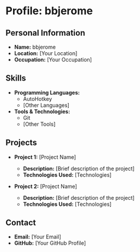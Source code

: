 ﻿# Profile: bbjerome

## Personal Information
- **Name:** bbjerome
- **Location:** [Your Location]
- **Occupation:** [Your Occupation]

## Skills
- **Programming Languages:** 
    - AutoHotkey
    - [Other Languages]
- **Tools & Technologies:**
    - Git
    - [Other Tools]

## Projects
- **Project 1:** [Project Name]
    - **Description:** [Brief description of the project]
    - **Technologies Used:** [Technologies]

- **Project 2:** [Project Name]
    - **Description:** [Brief description of the project]
    - **Technologies Used:** [Technologies]

## Contact
- **Email:** [Your Email]
- **GitHub:** [Your GitHub Profile]
